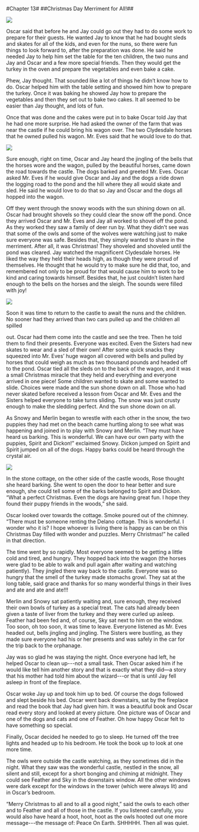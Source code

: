 #Chapter 13#
##Christmas Day Merriment for All!##

<div class="pagebreak"></div>

![](illustrations/ice-skating-1.jpg)

Oscar said that before he and Jay could go out they had to do some work to prepare for their guests. He wanted Jay to know that he had bought sleds and skates for all of the kids, and even for the nuns, so there were fun things to look forward to, after the preparation was done. He said he needed Jay to help him set the table for the ten children, the two nuns and Jay and Oscar and a few more special friends. Then they would get the turkey in the oven and prepare the vegetables and even bake a cake.

Phew, Jay thought. That sounded like a lot of things he didn’t know how to do. Oscar helped him with the table setting and showed him how to prepare the turkey. Once it was baking he showed Jay how to prepare the vegetables and then they set out to bake two cakes. It all seemed to be easier than Jay thought, and lots of fun.

Once that was done and the cakes were put in to bake Oscar told Jay that he had one more surprise. He had asked the owner of the farm that was near the castle if he could bring his wagon over. The two Clydesdale horses that he owned pulled his wagon. Mr. Eves said that he would love to do that.

<div class="pagebreak"></div>

![](illustrations/jay-sleding.jpg)

Sure enough, right on time, Oscar and Jay heard the jingling of the bells that the horses wore and the wagon, pulled by the beautiful horses, came down the road towards the castle. The dogs barked and greeted Mr. Eves. Oscar asked Mr. Eves if he would give Oscar and Jay and the dogs a ride down the logging road to the pond and the hill where they all would skate and sled. He said he would love to do that so Jay and Oscar and the dogs all hopped into the wagon.

Off they went through the snowy woods with the sun shining down on all. Oscar had brought shovels so they could clear the snow off the pond. Once they arrived Oscar and Mr. Eves and Jay all worked to shovel off the pond. As they worked they saw a family of deer run by. What they didn’t see was that some of the owls and some of the wolves were watching just to make sure everyone was safe. Besides that, they simply wanted to share in the merriment. After all, it was Christmas! They shoveled and shoveled until the pond was cleared. Jay watched the magnificent Clydesdale horses. He liked the way they held their heads high, as though they were proud of themselves. He thought that he would try to make sure he did that, too, and remembered not only to be proud for that would cause him to work to be kind and caring towards himself. Besides that, he just couldn’t listen hard enough to the bells on the horses and the sleigh. The sounds were filled with joy!

<div class="pagebreak"></div>

![](illustrations/dog-watch-sleding.jpg)


Soon it was time to return to the castle to await the nuns and the children. No sooner had they arrived than two cars pulled up and the children all spilled

out. Oscar had them come into the castle and see the tree. Then he told them to find their presents. Everyone was excited. Even the Sisters had new skates to wear and a sled of their own! After some quick snacks they squeezed into Mr. Eves’ huge wagon all covered with bells and pulled by horses that could weigh as much as two thousand pounds and headed off to the pond. Oscar tied all the sleds on to the back of the wagon, and it was a small Christmas miracle that they held and everything and everyone arrived in one piece! Some children wanted to skate and some wanted to slide. Choices were made and the sun shone down on all. Those who had never skated before received a lesson from Oscar and Mr. Eves and the Sisters helped everyone to take turns sliding. The snow was just crusty enough to make the sledding perfect. And the sun shone down on all.

As Snowy and Merlin began to wrestle with each other in the snow, the two puppies they had met on the beach came hurtling along to see what was happening and joined in to play with Snowy and Merlin. “They must have heard us barking. This is wonderful. We can have our own party with the puppies, Spirit and Dickon!” exclaimed Snowy. Dickon jumped on Spirit and Spirit jumped on all of the dogs. Happy barks could be heard through the crystal air.

<div class="pagebreak"></div>

![](illustrations/horse.jpg)

In the stone cottage, on the other side of the castle woods, Rose thought she heard barking. She went to open the door to hear better and sure enough, she could tell some of the barks belonged to Spirit and Dickon. “What a perfect Christmas. Even the dogs are having great fun. I hope they found their puppy friends in the woods,” she said.

Oscar looked over towards the cottage. Smoke poured out of the chimney. “There must be someone renting the Delano cottage. This is wonderful. I wonder who it is? I hope whoever is living there is happy as can be on this Christmas Day filled with wonder and puzzles. Merry Christmas!” he called in that direction.

The time went by so rapidly. Most everyone seemed to be getting a little cold and tired, and hungry. They hopped back into the wagon (the horses were glad to be able to walk and pull again after waiting and watching patiently). They jingled there way back to the castle. Everyone was so hungry that the smell of the turkey made stomachs growl. They sat at the long table, said grace and thanks for so many wonderful things in their lives and ate and ate and ate!!!

Merlin and Snowy sat patiently waiting and, sure enough, they received their own bowls of turkey as a special treat. The cats had already been given a taste of liver from the turkey and they were curled up asleep. Feather had been fed and, of course, Sky sat next to him on the window. Too soon, oh too soon, it was time to leave. Everyone listened as Mr. Eves headed out, bells jingling and jingling. The Sisters were bustling, as they made sure everyone had his or her presents and was safely in the car for the trip back to the orphanage.

Jay was so glad he was staying the night. Once everyone had left, he helped Oscar to clean up---not a small task. Then Oscar asked him if he would like tell him another story and that is exactly what they did—a story that his mother had told him about the wizard---or that is until Jay fell asleep in front of the fireplace.

Oscar woke Jay up and took him up to bed. Of course the dogs followed and slept beside his bed. Oscar went back downstairs, sat by the fireplace and read the book that Jay had given him. It was a beautiful book and Oscar read every story and looked at every picture. One picture was of Oscar and one of the dogs and cats and one of Feather. Oh how happy Oscar felt to have something so special.

Finally, Oscar decided he needed to go to sleep. He turned off the tree lights and headed up to his bedroom. He took the book up to look at one more time.

The owls were outside the castle watching, as they sometimes did in the night. What they saw was the wonderful castle, nestled in the snow, all silent and still, except for a short bonging and chiming at midnight. They could see Feather and Sky in the downstairs window. All the other windows were dark except for the windows in the tower (which were always lit) and in Oscar’s bedroom.

“Merry Christmas to all and to all a good night,” said the owls to each other and to Feather and all of those in the castle. If you listened carefully, you would also have heard a hoot, hoot, hoot as the owls hooted out one more message---the message of: Peace On Earth. SHHHHH. Then all was quiet.

